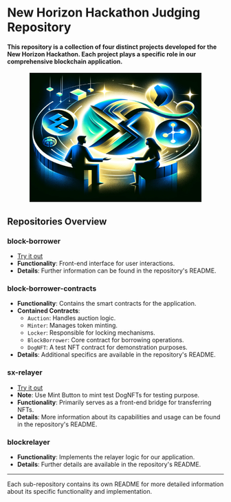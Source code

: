 # New Horizon Hackathon Judging Repository

#### This repository is a collection of four distinct projects developed for the New Horizon Hackathon. Each project plays a specific role in our comprehensive blockchain application.

<div align="center">
<img src="./assets/blockBorrower_logo.png" alt="Block Borrower Logo" width="400" height="300">
</div>




## Repositories Overview

### block-borrower
- [Try it out](https://funny-salmiakki-254d51.netlify.app/)
- **Functionality**: Front-end interface for user interactions.
- **Details**: Further information can be found in the repository's README.

### block-borrower-contracts
- **Functionality**: Contains the smart contracts for the application.
- **Contained Contracts**:
  - `Auction`: Handles auction logic.
  - `Minter`: Manages token minting.
  - `Locker`: Responsible for locking mechanisms.
  - `BlockBorrower`: Core contract for borrowing operations.
  - `DogNFT`: A test NFT contract for demonstration purposes.
- **Details**: Additional specifics are available in the repository's README.

### sx-relayer
- [Try it out](https://friendly-blini-b6d679.netlify.app/)
- **Note**: Use Mint Button to mint test DogNFTs for testing purpose.
- **Functionality**: Primarily serves as a front-end bridge for transferring NFTs.
- **Details**: More information about its capabilities and usage can be found in the repository's README.


### blockrelayer
- **Functionality**: Implements the relayer logic for our application.
- **Details**: Further details are available in the repository's README.

---

Each sub-repository contains its own README for more detailed information about its specific functionality and implementation.
